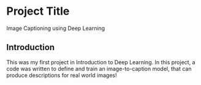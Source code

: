 # Project Title
Image Captioning using Deep Learning

## Introduction
This was my first project in Introduction to Deep Learning. In this project, a code was written to define and train an image-to-caption model, that can produce descriptions for real world images!


